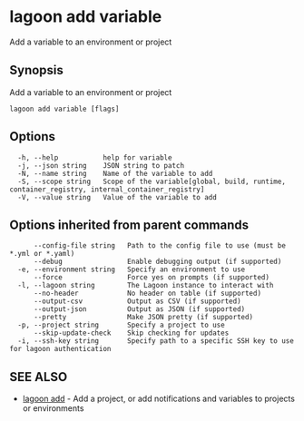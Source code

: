 # lagoon add variable

Add a variable to an environment or project

## Synopsis

Add a variable to an environment or project

```text
lagoon add variable [flags]
```

## Options

```text
  -h, --help           help for variable
  -j, --json string    JSON string to patch
  -N, --name string    Name of the variable to add
  -S, --scope string   Scope of the variable[global, build, runtime, container_registry, internal_container_registry]
  -V, --value string   Value of the variable to add
```

## Options inherited from parent commands

```text
      --config-file string   Path to the config file to use (must be *.yml or *.yaml)
      --debug                Enable debugging output (if supported)
  -e, --environment string   Specify an environment to use
      --force                Force yes on prompts (if supported)
  -l, --lagoon string        The Lagoon instance to interact with
      --no-header            No header on table (if supported)
      --output-csv           Output as CSV (if supported)
      --output-json          Output as JSON (if supported)
      --pretty               Make JSON pretty (if supported)
  -p, --project string       Specify a project to use
      --skip-update-check    Skip checking for updates
  -i, --ssh-key string       Specify path to a specific SSH key to use for lagoon authentication
```

## SEE ALSO

* [lagoon add](lagoon_add.md)     - Add a project, or add notifications and variables to projects or environments

